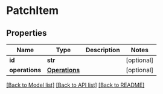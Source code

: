 # PatchItem

## Properties
Name | Type | Description | Notes
------------ | ------------- | ------------- | -------------
**id** | **str** |  | [optional] 
**operations** | [**Operations**](Operations.md) |  | [optional] 

[[Back to Model list]](../README.md#documentation-for-models) [[Back to API list]](../README.md#documentation-for-api-endpoints) [[Back to README]](../README.md)


